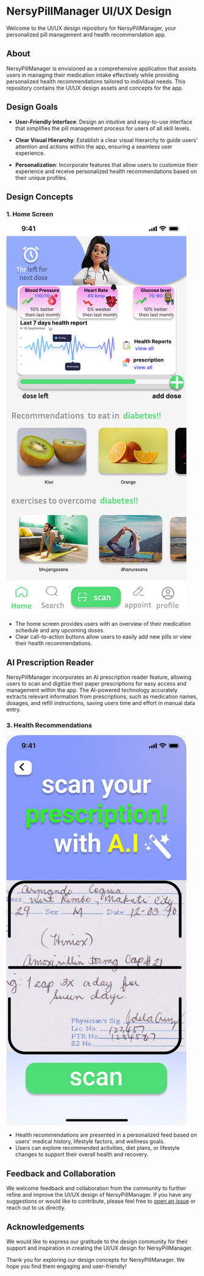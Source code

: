 # NersyPillManager UI/UX Design

Welcome to the UI/UX design repository for NersyPillManager, your personalized pill management and health recommendation app.

## About

NersyPillManager is envisioned as a comprehensive application that assists users in managing their medication intake effectively while providing personalized health recommendations tailored to individual needs. This repository contains the UI/UX design assets and concepts for the app.

## Design Goals

- **User-Friendly Interface**: Design an intuitive and easy-to-use interface that simplifies the pill management process for users of all skill levels.

- **Clear Visual Hierarchy**: Establish a clear visual hierarchy to guide users' attention and actions within the app, ensuring a seamless user experience.

- **Personalization**: Incorporate features that allow users to customize their experience and receive personalized health recommendations based on their unique profiles.

## Design Concepts

### 1. Home Screen
![Home Screen](home_screen.png)
- The home screen provides users with an overview of their medication schedule and any upcoming doses.
- Clear call-to-action buttons allow users to easily add new pills or view their health recommendations.

## AI Prescription Reader

NersyPillManager incorporates an AI prescription reader feature, allowing users to scan and digitize their paper prescriptions for easy access and management within the app. The AI-powered technology accurately extracts relevant information from prescriptions, such as medication names, dosages, and refill instructions, saving users time and effort in manual data entry.

### 3. Health Recommendations
![Health Recommendations](ai_prescription.png)
- Health recommendations are presented in a personalized feed based on users' medical history, lifestyle factors, and wellness goals.
- Users can explore recommended activities, diet plans, or lifestyle changes to support their overall health and recovery.


## Feedback and Collaboration

We welcome feedback and collaboration from the community to further refine and improve the UI/UX design of NersyPillManager. If you have any suggestions or would like to contribute, please feel free to [open an issue](https://github.com/pandeyji711/NersyPillManager-UI-UX/issues) or reach out to us directly.

## Acknowledgements

We would like to express our gratitude to the design community for their support and inspiration in creating the UI/UX design for NersyPillManager.

Thank you for exploring our design concepts for NersyPillManager. We hope you find them engaging and user-friendly!

